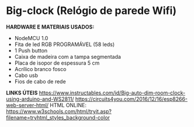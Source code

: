 # Big-clock (Relógio de parede Wifi)
 
**HARDWARE E MATERIAIS USADOS:**

- NodeMCU 1.0
- Fita de led RGB PROGRAMÁVEL (58 leds)
- 1 Push button
- Caixa de madeira com a tampa segmentada
- Placa de isopor de espessura 5 cm
- Acrílico branco fosco
- Cabo usb
- Fios de cabo de rede

**LINKS ÚTEIS**
https://www.instructables.com/id/Big-auto-dim-room-clock-using-arduino-and-WS2811/
https://circuits4you.com/2016/12/16/esp8266-web-server-html/
HTML ONLINE: https://www.w3schools.com/html/tryit.asp?filename=tryhtml_styles_background-color